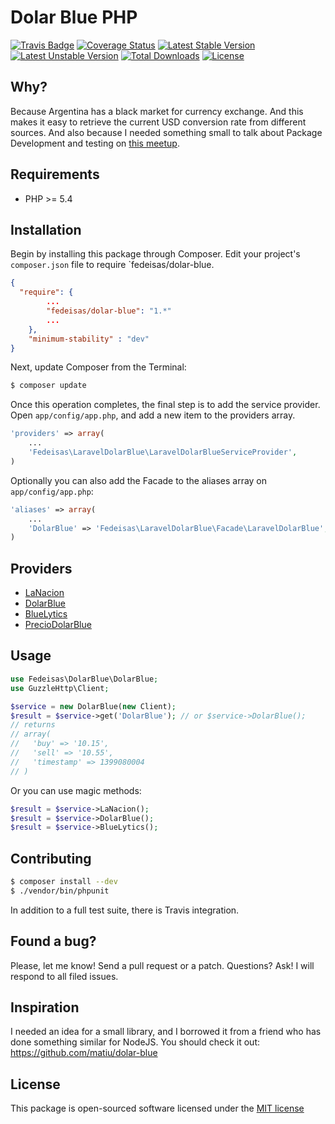 Dolar Blue PHP
==============

[![Travis Badge](https://secure.travis-ci.org/fedeisas/dolar-blue.png)](http://travis-ci.org/fedeisas/dolar-blue)
[![Coverage Status](https://coveralls.io/repos/fedeisas/dolar-blue/badge.png)](https://coveralls.io/r/fedeisas/dolar-blue)
[![Latest Stable Version](https://poser.pugx.org/fedeisas/dolar-blue/v/stable.png)](https://packagist.org/packages/fedeisas/dolar-blue)
[![Latest Unstable Version](https://poser.pugx.org/fedeisas/dolar-blue/v/unstable.png)](https://packagist.org/packages/fedeisas/dolar-blue)
[![Total Downloads](https://poser.pugx.org/fedeisas/dolar-blue/downloads.png)](https://packagist.org/packages/fedeisas/dolar-blue)
[![License](https://poser.pugx.org/fedeisas/dolar-blue/license.png)](https://packagist.org/packages/fedeisas/dolar-blue)

## Why?
Because Argentina has a black market for currency exchange. And this makes it easy to retrieve the current USD conversion rate from different sources. And also because I needed something small to talk about Package Development and testing on [this meetup](http://www.meetup.com/Laravel-Buenos-Aires/events/174574162/).

## Requirements
- PHP >= 5.4

## Installation
Begin by installing this package through Composer. Edit your project's `composer.json` file to require `fedeisas/dolar-blue.

```json
{
  "require": {
        ...
        "fedeisas/dolar-blue": "1.*"
        ...
    },
    "minimum-stability" : "dev"
}
```

Next, update Composer from the Terminal:
```bash
$ composer update
```

Once this operation completes, the final step is to add the service provider. Open `app/config/app.php`, and add a new item to the providers array.
```php
'providers' => array(
    ...
    'Fedeisas\LaravelDolarBlue\LaravelDolarBlueServiceProvider',
)
```

Optionally you can also add the Facade to the aliases array on `app/config/app.php`:
```php
'aliases' => array(
    ...
    'DolarBlue' => 'Fedeisas\LaravelDolarBlue\Facade\LaravelDolarBlue',
)
```

## Providers
+ [LaNacion](http://www.lanacion.com.ar/)
+ [DolarBlue](http://dolarblue.net/)
+ [BlueLytics](http://bluelytics.com.ar/)
+ [PrecioDolarBlue](http://www.preciodolarblue.com.ar/)

## Usage

```php
use Fedeisas\DolarBlue\DolarBlue;
use GuzzleHttp\Client;

$service = new DolarBlue(new Client);
$result = $service->get('DolarBlue'); // or $service->DolarBlue();
// returns
// array(
//   'buy' => '10.15',
//   'sell' => '10.55',
//   'timestamp' => 1399080004
// )
```

Or you can use magic methods:
```php
$result = $service->LaNacion();
$result = $service->DolarBlue();
$result = $service->BlueLytics();
```

## Contributing
```bash
$ composer install --dev
$ ./vendor/bin/phpunit
```
In addition to a full test suite, there is Travis integration.

## Found a bug?
Please, let me know! Send a pull request or a patch. Questions? Ask! I will respond to all filed issues.

## Inspiration
I needed an idea for a small library, and I borrowed it from a friend who has done something similar for NodeJS. You should check it out: https://github.com/matiu/dolar-blue

## License
This package is open-sourced software licensed under the [MIT license](http://opensource.org/licenses/MIT)